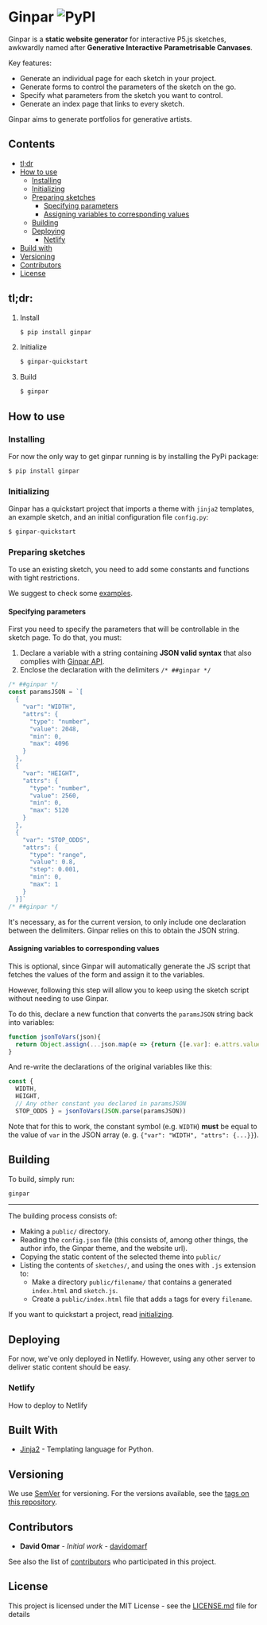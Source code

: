 # Ginpar ![PyPI](https://img.shields.io/pypi/v/ginpar)

Ginpar is a **static website generator** for interactive P5.js sketches,
awkwardly named after **Generative Interactive Parametrisable Canvases**.

Key features:

- Generate an individual page for each sketch in your project.
- Generate forms to control the parameters of the sketch on the go.
- Specify what parameters from the sketch you want to control.
- Generate an index page that links to every sketch.

Ginpar aims to generate portfolios for generative artists.

## Contents

- [tl;dr](#tldr)
- [How to use](#how-to-use)
  - [Installing](#Installing)
  - [Initializing](#initializing)
  - [Preparing sketches](#preparing-sketches)
    - [Specifying parameters](#specifying-parameters)
    - [Assigning variables to corresponding values](#assigning-variables-to-corresponding-values)
  - [Building](#building)
  - [Deploying](#Deploying)
    - [Netlify](#netlify)
- [Build with](#build-with)
- [Versioning](#Versioning)
- [Contributors](#Contributors)
- [License](#License)


## tl;dr:

1. Install
    ```sh
    $ pip install ginpar
    ```
1. Initialize
    ```sh
    $ ginpar-quickstart
    ```
1. Build
    ```sh
    $ ginpar
    ```

## How to use


### Installing

For now the only way to get ginpar running is by installing the PyPi package:

```bash
$ pip install ginpar
```

### Initializing

Ginpar has a quickstart project that imports a theme with `jinja2` templates,
an example sketch, and an initial configuration file `config.py`:

```sh
$ ginpar-quickstart
```

### Preparing sketches

To use an existing sketch, you need to add some constants and functions with
tight restrictions.

We suggest to check some [examples][examples].

#### Specifying parameters

First you need to specify the parameters that will be controllable in the
sketch page. To do that, you must:

1. Declare a variable with a string containing **JSON valid syntax** that also
complies with [Ginpar API](#api).
1. Enclose the declaration with the delimiters `/* ##ginpar */`

```js
/* ##ginpar */
const paramsJSON = `[
  {
    "var": "WIDTH",
    "attrs": {
      "type": "number",
      "value": 2048,
      "min": 0,
      "max": 4096
    }
  },
  {
    "var": "HEIGHT",
    "attrs": {
      "type": "number",
      "value": 2560,
      "min": 0,
      "max": 5120
    }
  },
  {
    "var": "STOP_ODDS",
    "attrs": {
      "type": "range",
      "value": 0.8,
      "step": 0.001,
      "min": 0,
      "max": 1
    }
  }]`
/* ##ginpar */
```

It's necessary, as for the current version, to only include one declaration
between the delimiters. Ginpar relies on this to obtain the JSON string.

#### Assigning variables to corresponding values

This is optional, since Ginpar will automatically generate the JS script that
fetches the values of the form and assign it to the variables. 

However, following this step will allow you to keep using the sketch script
without needing to use Ginpar.

To do this, declare a new function that converts the `paramsJSON` string back
into variables:

```js
function jsonToVars(json){
  return Object.assign(...json.map(e => {return {[e.var]: e.attrs.value}}))
}
```

And re-write the declarations of the original variables like this:

```js
const {
  WIDTH,
  HEIGHT,
  // Any other constant you declared in paramsJSON
  STOP_ODDS } = jsonToVars(JSON.parse(paramsJSON))
```

Note that for this to work, the constant symbol (e.g. `WIDTH`) **must** be
equal to the value of `var` in the JSON array 
(e. g. `{"var": "WIDTH", "attrs": {...}}`).

## Building

To build, simply run:

```sh
ginpar
```

---

The building process consists of:

- Making a `public/` directory.
- Reading the `config.json` file (this consists of, among other things, the
author info, the Ginpar theme, and the website url).
- Copying the static content of the selected theme into `public/`
- Listing the contents of `sketches/`, and using the ones with `.js` 
extension to:
  - Make a directory `public/filename/` that contains a generated `index.html`
    and `sketch.js`.
  - Create a `public/index.html` file that adds `a` tags for every `filename`.

If you want to quickstart a project, read [initializing](#initializing).

## Deploying

For now, we've only deployed in Netlify. However, using any other server
to deliver static content should be easy.

### Netlify

How to deploy to Netlify

## Built With

* [Jinja2][jinja] - Templating language for Python.

## Versioning

We use [SemVer][semver] for versioning. For the versions
available, see the 
[tags on this repository](https://github.com/davidomarf/ginpar/tags). 

## Contributors

* **David Omar** - *Initial work* - 
[davidomarf](https://github.com/davidomarf)

See also the list of 
[contributors](https://github.com/davidomarf/ginpar/contributors)
who participated in this project.

## License

This project is licensed under the MIT License - see the 
[LICENSE.md](LICENSE) file for details

[semver]:semver.org
[examples]: examples
[config-example]:config-example
[params-api]:params-api
[jinja]:https://jinja.palletsprojects.com/
[pelican]:https://getpelican.com